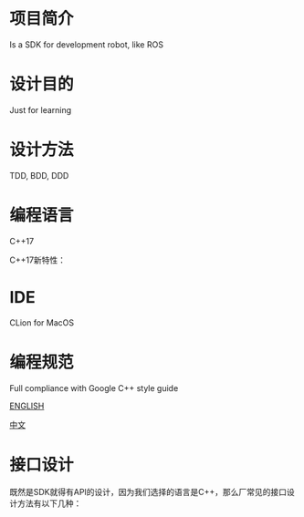 # 项目简介
Is a SDK for development robot, like ROS 

# 设计目的
Just for learning 

# 设计方法
TDD, BDD, DDD

# 编程语言
C++17

C++17新特性：


# IDE 
CLion for MacOS
# 编程规范
Full compliance with Google C++ style guide

[ENGLISH](https://google.github.io/styleguide/cppguide.html)

[中文](https://zh-google-styleguide.readthedocs.io/en/latest/google-cpp-styleguide/contents/)

# 接口设计

既然是SDK就得有API的设计，因为我们选择的语言是C++，那么厂常见的接口设计方法有以下几种：
